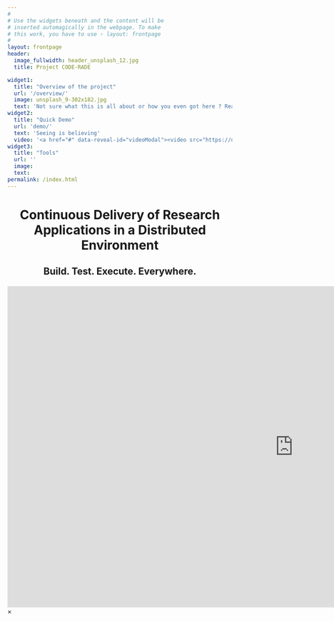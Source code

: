 ```yaml
---
#
# Use the widgets beneath and the content will be
# inserted automagically in the webpage. To make
# this work, you have to use › layout: frontpage
#
layout: frontpage
header:
  image_fullwidth: header_unsplash_12.jpg
  title: Project CODE-RADE

widget1:
  title: "Overview of the project"
  url: '/overview/'
  image: unsplash_9-302x182.jpg
  text: 'Not sure what this is all about or how you even got here ? Read this first'
widget2:
  title: "Quick Demo"
  url: 'demo/'
  text: 'Seeing is believing'
  video: '<a href="#" data-reveal-id="videoModal"><video src="https://oar.sci-gaia.eu/record/99/files/Sci-GaIA-OAR-video-tutorial.mp4?subformat=master" width="302" height="182" alt=""/></a>'
widget3:
  title: "Tools"
  url: ''
  image:
  text:
permalink: /index.html
---
```

<p></p>
<center>
  <p>
    <h1><b>Co</b>ntinuous <b>De</b>livery of <b>R</b>esearch <b>A</b>pplications in a <b>D</b>istributed <b>E</b>nvironment</h1>
  </p>
<h2>
<p>
<span class="fa fa-wrench" aria-hidden="true"></span>
Build.
<span class="fa fa-check" aria-hidden="true"></span>
Test.
<span class="fa fa-cog" aria-hidden="true"></span>
Execute.
<span class="fa fa-globe" aria-hidden="true"></span>
Everywhere.
</h2>
  </center>
</p>
<div id="header-home">
    <div class="row">
        <div class="small-12 columns">
        </div><!-- /.medium-4.columns -->
    </div><!-- /.row -->
</div><!-- /#header-home -->

<div id="videoModal" class="reveal-modal large" data-reveal="">
  <div class="flex-video widescreen vimeo" style="display: block;">
    <iframe width="1280" height="720" src="https://www.youtube.com/embed/3b5zCFSmVvU" frameborder="0" allowfullscreen></iframe>
  </div>
  <a class="close-reveal-modal">&#215;</a>
</div>
